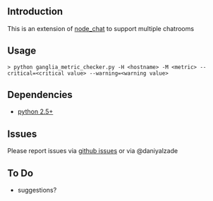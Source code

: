 Introduction
------------

This is an extension of [node_chat](https://github.com/ry/node_chat) to support multiple chatrooms

Usage
-----

    > python ganglia_metric_checker.py -H <hostname> -M <metric> --critical=<critical value> --warning=<warning value>


Dependencies
------------

* [python 2.5+](http://python.org/)


Issues
------
Please report issues via [github issues](https://github.com/daysleeper/nagios-ganglia-plugin/issues) or via @daniyalzade


To Do
-----

* suggestions?

